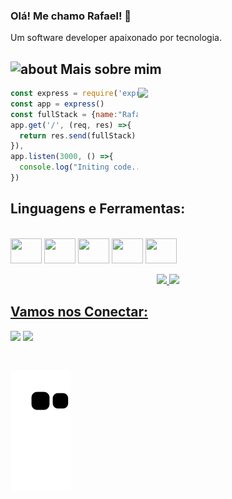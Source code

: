 ### Olá! Me chamo Rafael! 👋

Um software developer apaixonado por tecnologia.

## <img width="45" alt="about" src="https://raw.github.com/elizarov/elizarov/master/about.png"> Mais sobre mim

<img align="right" width="300" src="https://i2.wp.com/allhtaccess.info/wp-content/uploads/2018/03/programming.gif?fit=1281%2C716&ssl=1" />

```javascript
const express = require('express')
const app = express()
const fullStack = {name:"Rafael", stack:"Full-Stack-Developer"}
app.get('/', (req, res) =>{
  return res.send(fullStack)
}),
app.listen(3000, () =>{
  console.log("Initing code...")
})
```

## **Linguagens e Ferramentas:**  
<div style="display: inline_block"><br>
   <img src="https://cdn.jsdelivr.net/gh/devicons/devicon/icons/typescript/typescript-original.svg"  width="50" height="40" align="center"/>
   <img src="https://cdn.jsdelivr.net/gh/devicons/devicon/icons/python/python-original.svg" width="50" height="40" align="center"/>
   <img src="https://cdn.jsdelivr.net/gh/devicons/devicon/icons/javascript/javascript-original.svg" width="50" height="40" align="center"/>
   <img src="https://cdn.jsdelivr.net/gh/devicons/devicon/icons/html5/html5-original.svg"  width="50" height="40" align="center"/>
   <img src="https://cdn.jsdelivr.net/gh/devicons/devicon/icons/css3/css3-original.svg" width="50" height="40" align="center"/>
 </div><br>
 
 
<div align="center">
  <a href="https://github.com/rafaballerini">
  <img height="180em" src="https://github-readme-stats.vercel.app/api?username=RafaSouzas3&show_icons=true&theme=dark&include_all_commits=true&count_private=true"/>
  <img height="180em" src="https://github-readme-stats.vercel.app/api/top-langs/?username=RafaSouzas3&layout=compact&langs_count=7&theme=dark"/>
</div>
  
## **Vamos nos Conectar:**

<p align="left">
  <a target="_blank" href="https://www.linkedin.com/in/rafael-silva-souza-124381194/" alt="Linkedin">
  <img src="https://img.shields.io/badge/-LinkedIn-%230077B5?style=for-the-badge&logo=linkedin&logoColor=white" target="_blank"></a> 
 
   <a target="_blank" href="mailto:rafasou180@gmail.com" alt="Gmail">
  <img src="https://img.shields.io/badge/Gmail-D14836?style=for-the-badge&logo=gmail&logoColor=white"</a>
</p>
<br>

![Snake animation](https://github.com/RafaSouzas3/RafaSouzas3/blob/output/github-contribution-grid-snake.svg)
